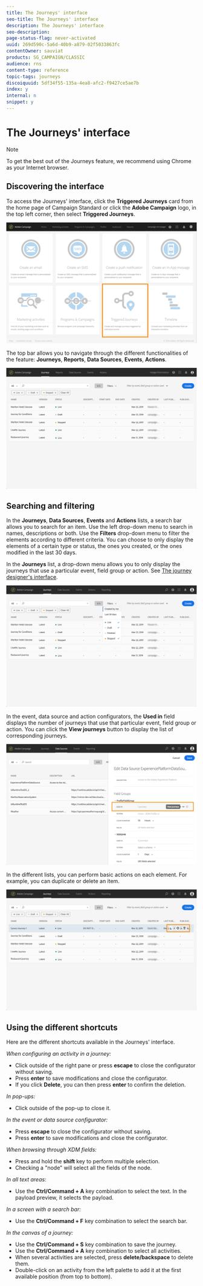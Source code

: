 ```yaml
---
title: The Journeys' interface
seo-title: The Journeys' interface
description: The Journeys' interface
seo-description: 
page-status-flag: never-activated
uuid: 269d590c-5a6d-40b9-a879-02f5033863fc
contentOwner: sauviat
products: SG_CAMPAIGN/CLASSIC
audience: rns
content-type: reference
topic-tags: journeys
discoiquuid: 5df34f55-135a-4ea8-afc2-f9427ce5ae7b
index: y
internal: n
snippet: y
---
```


# The Journeys' interface

>[!NOTE]
>
>To get the best out of the Journeys feature, we recommend using Chrome as your Internet browser.

## Discovering the interface

To access the Journeys' interface, click the **Triggered Journeys** card from the home page of Campaign Standard or click the **Adobe Campaign** logo, in the top left corner, then select **Triggered Journeys**.

![](assets/journey1.png)  

The top bar allows you to navigate through the different functionalities of the feature: **Journeys**, **Reports**, **Data Sources**, **Events**, **Actions**.

![](assets/journey2.png)  

## Searching and filtering

In the **Journeys**, **Data Sources**, **Events** and **Actions** lists, a search bar allows you to search for an item. Use the left drop-down menu to search in names, descriptions or both. Use the **Filters** drop-down menu to filter the elements according to different criteria. You can choose to only display the elements of a certain type or status, the ones you created, or the ones modified in the last 30 days.

In the **Journeys** list, a drop-down menu allows you to only display the journeys that use a particular event, field group or action. See [The journey designer's interface](journeyinterface.html#concept_m1g_5qt_52b).

![](assets/journey3.png)  

In the event, data source and action configurators, the **Used in** field displays the number of journeys that use that particular event, field group or action. You can click the **View journeys** button to display the list of corresponding journeys.

![](assets/journey3bis.png)  

In the different lists, you can perform basic actions on each element. For example, you can duplicate or delete an item.

![](assets/journey4.png)  

## Using the different shortcuts

Here are the different shortcuts available in the Journeys' interface.

_When configuring an activity in a journey:_

*   Click outside of the right pane or press **escape** to close the configurator without saving.
*   Press **enter** to save modifications and close the configurator.
*   If you click **Delete**, you can then press **enter** to confirm the deletion.

_In pop-ups:_

*   Click outside of the pop-up to close it.

_In the event or data source configurator:_

*   Press **escape** to close the configurator without saving.
*   Press **enter** to save modifications and close the configurator.

_When browsing through XDM fields:_

*   Press and hold the **shift** key to perform multiple selection.
*   Checking a "node" will select all the fields of the node.

_In all text areas:_

*   Use the **Ctrl/Command + A** key combination to select the text. In the payload preview, it selects the payload.

_In a screen with a search bar:_

*   Use the **Ctrl/Command + F** key combination to select the search bar.

_In the canvas of a journey:_

*   Use the **Ctrl/Command + S** key combination to save the journey.
*   Use the **Ctrl/Command + A** key combination to select all activities.
*   When several activities are selected, press **delete/backspace** to delete them.
*   Double-click on an activity from the left palette to add it at the first available position (from top to bottom).
